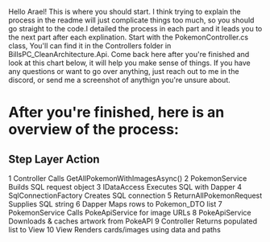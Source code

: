 Hello Arael! This is where you should start. I think trying to explain the process in the readme will just complicate
things too much, so you should go straight to the code.I detailed the process in each part
and it leads you to the next part after each explination. Start with the PokemonController.cs class,
You'll can find it in the Controllers folder in BillsPC_CleanArchitecture.Api.
Come back here after you're finished and look at this chart below, it will help you make sense of things.
If you have any questions or want to go over anything, just reach out to me in the discord, or send me a 
screenshot of anythign you're unsure about.

# After you're finished, here is an overview of the process:

Step	Layer						Action
--------------------------------------------------------------------------------
1		Controller					Calls GetAllPokemonWithImagesAsync()
2		PokemonService				Builds SQL request object
3		IDataAccess	Executes		SQL with Dapper
4		SqlConnectionFactory		Creates SQL connection
5		ReturnAllPokemonRequest		Supplies SQL string
6		Dapper						Maps rows to Pokemon_DTO list
7		PokemonService				Calls PokeApiService for image URLs
8		PokeApiService				Downloads & caches artwork from PokeAPI
9		Controller					Returns populated list to View
10		View						Renders cards/images using data and paths
